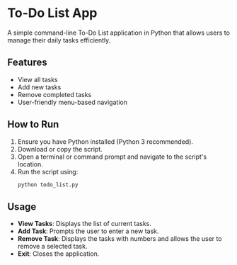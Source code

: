 # To-Do List App

A simple command-line To-Do List application in Python that allows users to manage their daily tasks efficiently.

## Features
- View all tasks
- Add new tasks
- Remove completed tasks
- User-friendly menu-based navigation

## How to Run
1. Ensure you have Python installed (Python 3 recommended).
2. Download or copy the script.
3. Open a terminal or command prompt and navigate to the script's location.
4. Run the script using:
   ```sh
   python todo_list.py
   ```

## Usage
- **View Tasks**: Displays the list of current tasks.
- **Add Task**: Prompts the user to enter a new task.
- **Remove Task**: Displays the tasks with numbers and allows the user to remove a selected task.
- **Exit**: Closes the application.

